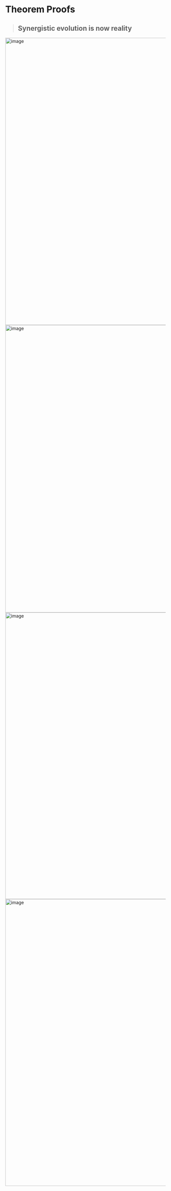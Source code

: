 # Theorem Proofs
> ## Synergistic evolution is now reality
<img width="899" alt="image" src="https://github.com/user-attachments/assets/c03fa88f-a32e-4842-b401-1dc9a29f5b8b" />
<img width="900" alt="image" src="https://github.com/user-attachments/assets/5e54b6eb-6348-4a58-8476-b26a5c5c4a2d" />
<img width="897" alt="image" src="https://github.com/user-attachments/assets/43591e58-31fd-4db6-97b1-73d28fc2b172" />
<img width="898" alt="image" src="https://github.com/user-attachments/assets/7222a11b-e55f-4f10-8173-272c5ec4eb64" />
